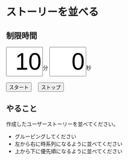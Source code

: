 # ストーリーを並べる

## 制限時間

<form name="timer">
  <input type="text" maxlength="2" value="10" style="font-size:48pt;width:100px;text-align:right">分
  <input type="text" maxlength="2" value="0" style="font-size:48pt;width:100px;text-align:right">秒
  <br><br>
  <input type="button" value="スタート" onclick="cntStart()">　
  <input type="button" value="ストップ" onclick="cntStop()">
</form>

## やること

作成したユーザーストーリーを並べてください。

* グルーピングしてください
* 左から右に時系列になるように並べてください
* 上から下に優先順になるように並べてください

<script type="text/javascript" src="../js/timer.js"></script>
